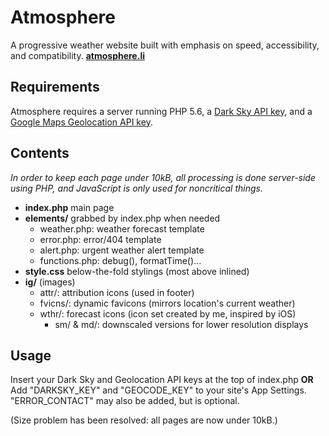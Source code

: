 # Atmosphere
A progressive weather website built with emphasis on speed, accessibility, and compatibility. [**atmosphere.li**](http://atmosphere.li)

## Requirements
Atmosphere requires a server running PHP 5.6, a [Dark Sky API key](https://darksky.net/dev/), and a [Google Maps Geolocation API key](https://developers.google.com/maps/documentation/geolocation/get-api-key).

## Contents
*In order to keep each page under 10kB, all processing is done server-side using PHP, and JavaScript is only used for noncritical things.*
* **index.php** main page
* **elements/** grabbed by index.php when needed
  * weather.php: weather forecast template
  * error.php: error/404 template
  * alert.php: urgent weather alert template
  * functions.php: debug(), formatTime()...
* **style.css** below-the-fold stylings (most above inlined)
* **ig/** (images)
  * attr/: attribution icons (used in footer)
  * fvicns/: dynamic favicons (mirrors location's current weather)
  * wthr/: forecast icons (icon set created by me, inspired by iOS)
    * sm/ & md/: downscaled versions for lower resolution displays

## Usage
Insert your Dark Sky and Geolocation API keys at the top of index.php
**OR**
Add "DARKSKY_KEY" and "GEOCODE_KEY" to your site's App Settings. "ERROR_CONTACT" may also be added, but is optional.

(Size problem has been resolved: all pages are now under 10kB.)
